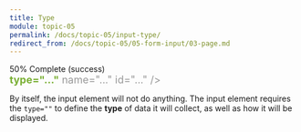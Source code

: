 ```yaml
---
title: Type
module: topic-05
permalink: /docs/topic-05/input-type/
redirect_from: /docs/topic-05/05-form-input/03-page.md
---
```


<div class="divider-heading"></div>


<div class="panel panel-success">
  <div class="progress" style="margin-bottom: 0; border-bottom-left-radius: 0; border-bottom-right-radius: 0;">
    <div class="progress-bar progress-bar-success progress-bar-striped" role="progressbar" aria-valuenow="50" aria-valuemin="0" aria-valuemax="100" style="width: 50%">
      <span class="sr-only">50% Complete (success)</span>
    </div>
  </div>
  <div class="panel-body">
    <p style="font-size: large; margin: 0;"><span style="color: #999"><input</span> <span style="color: #79AF33; font-weight: bold;">type="..."</span> <span style="color: #999">name="..." id="..." /></span></p>
  </div>
</div>


By itself, the input element will not do anything. The input element requires the `type=""` to define the **type** of data it will collect, as well as how it will be displayed.
